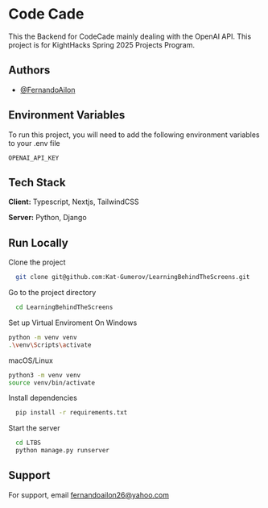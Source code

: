 
# Code Cade 

This the Backend for CodeCade mainly dealing with the OpenAI API. This project is for KightHacks Spring 2025 Projects Program. 


## Authors

- [@FernandoAilon](https://www.github.com/FernandoAilon)


## Environment Variables

To run this project, you will need to add the following environment variables to your .env file

`OPENAI_API_KEY`



## Tech Stack

**Client:** Typescript, Nextjs, TailwindCSS

**Server:** Python, Django 


## Run Locally

Clone the project

```bash
  git clone git@github.com:Kat-Gumerov/LearningBehindTheScreens.git
```

Go to the project directory

```bash
  cd LearningBehindTheScreens
```

Set up Virtual Enviroment On Windows

```bash
python -m venv venv
.\venv\Scripts\activate
```
macOS/Linux
```bash
python3 -m venv venv
source venv/bin/activate
```


Install dependencies

```bash
  pip install -r requirements.txt

```

Start the server

```bash
  cd LTBS
  python manage.py runserver
```


## Support

For support, email fernandoailon26@yahoo.com

